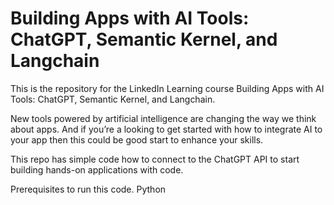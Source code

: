 # Building Apps with AI Tools: ChatGPT, Semantic Kernel, and Langchain
This is the repository for the LinkedIn Learning course Building Apps with AI Tools: ChatGPT, Semantic Kernel, and Langchain.
 
New tools powered by artificial intelligence are changing the way we think about apps. And if you’re a looking to get started with how to integrate AI to your app then this could be good start to enhance your skills.

This repo has simple code how to connect to the ChatGPT API to start building hands-on applications with code. 

Prerequisites to run this code.
Python
